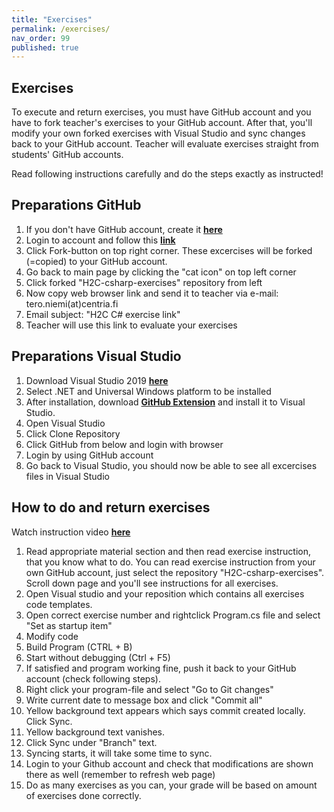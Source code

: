 ```yaml
---
title: "Exercises"
permalink: /exercises/
nav_order: 99
published: true
---
```


## Exercises
To execute and return exercises, you must have GitHub account and you have to fork teacher's exercises to your GitHub account.
After that, you'll modify your own forked exercises with Visual Studio and sync changes back to your GitHub account.
Teacher will evaluate exercises straight from students' GitHub accounts.

Read following instructions carefully and do the steps exactly as instructed!

## Preparations GitHub 
1. If you don't have GitHub account, create it [**here**](https://github.com/) 
2. Login to account and follow this [**link**](https://github.com/TeroNiemi/H2C-csharp-exercises)
3. Click Fork-button on top right corner. These excercises will be forked (=copied) to your GitHub account.
4. Go back to main page by clicking the "cat icon" on top left corner
5. Click forked "H2C-csharp-exercises" repository from left
6. Now copy web browser link and send it to teacher via e-mail: tero.niemi(at)centria.fi 
7. Email subject: "H2C C# exercise link"
7. Teacher will use this link to evaluate your exercises


## Preparations Visual Studio
1. Download Visual Studio 2019 [**here**](https://visualstudio.microsoft.com/vs/)
2. Select .NET and Universal Windows platform to be installed
3. After installation, download [**GitHub Extension**](https://visualstudio.github.com/) and install it to Visual Studio.
4. Open Visual Studio
5. Click Clone Repository
6. Click GitHub from below and login with browser
7. Login by using GitHub account
8. Go back to Visual Studio, you should now be able to see all excercises files in Visual Studio

## How to do and return exercises
Watch instruction video [**here**](https://youtu.be/UHEUA1-PEzo)
1. Read appropriate material section and then read exercise instruction, that you know what to do. You can read exercise instruction from your own GitHub account, just select the repository "H2C-csharp-exercises". Scroll down page and you'll see instructions for all exercises.
2. Open Visual studio and your reposition which contains all exercises code templates.
3. Open correct exercise number and rightclick Program.cs file and select "Set as startup item"
4. Modify code
5. Build Program (CTRL + B)
6. Start without debugging (Ctrl + F5)
7. If satisfied and program working fine, push it back to your GitHub account (check following steps).
8. Right click your program-file and select "Go to Git changes"
9. Write current date to message box and click "Commit all"
10. Yellow background text appears which says commit created locally. Click Sync.
11. Yellow background text vanishes. 
12. Click Sync under "Branch" text.
13. Syncing starts, it will take some time to sync.
14. Login to your Github account and check that modifications are shown there as well (remember to refresh web page)
15. Do as many exercises as you can, your grade will be based on amount of exercises done correctly.
